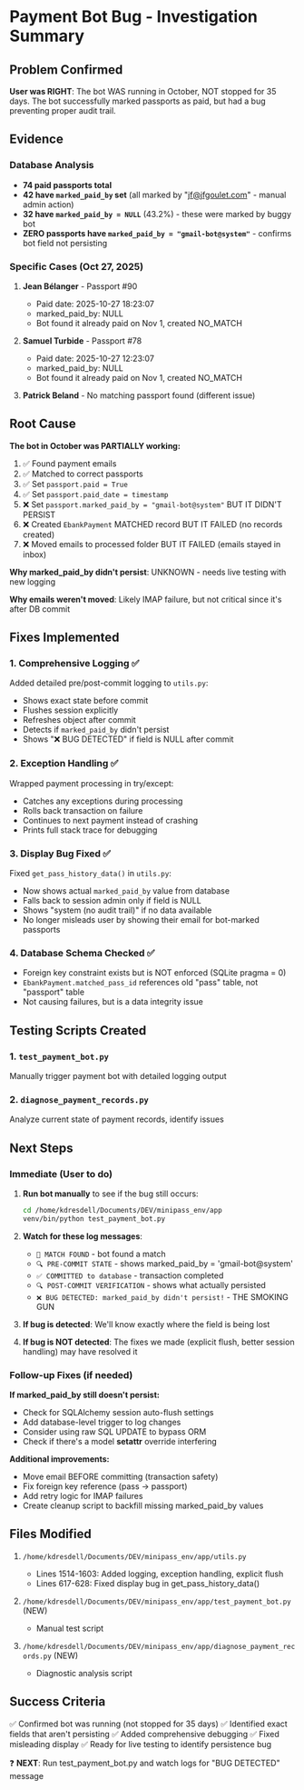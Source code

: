 # Payment Bot Bug - Investigation Summary

## Problem Confirmed

**User was RIGHT**: The bot WAS running in October, NOT stopped for 35 days. The bot successfully marked passports as paid, but had a bug preventing proper audit trail.

## Evidence

### Database Analysis
- **74 paid passports total**
- **42 have `marked_paid_by` set** (all marked by "jf@jfgoulet.com" - manual admin action)
- **32 have `marked_paid_by = NULL`** (43.2%) - these were marked by buggy bot
- **ZERO passports have `marked_paid_by = "gmail-bot@system"`** - confirms bot field not persisting

### Specific Cases (Oct 27, 2025)
1. **Jean Bélanger** - Passport #90
   - Paid date: 2025-10-27 18:23:07
   - marked_paid_by: NULL
   - Bot found it already paid on Nov 1, created NO_MATCH

2. **Samuel Turbide** - Passport #78
   - Paid date: 2025-10-27 12:23:07
   - marked_paid_by: NULL
   - Bot found it already paid on Nov 1, created NO_MATCH

3. **Patrick Beland** - No matching passport found (different issue)

## Root Cause

**The bot in October was PARTIALLY working:**
1. ✅ Found payment emails
2. ✅ Matched to correct passports
3. ✅ Set `passport.paid = True`
4. ✅ Set `passport.paid_date = timestamp`
5. ❌ Set `passport.marked_paid_by = "gmail-bot@system"` BUT IT DIDN'T PERSIST
6. ❌ Created `EbankPayment` MATCHED record BUT IT FAILED (no records created)
7. ❌ Moved emails to processed folder BUT IT FAILED (emails stayed in inbox)

**Why marked_paid_by didn't persist**: UNKNOWN - needs live testing with new logging

**Why emails weren't moved**: Likely IMAP failure, but not critical since it's after DB commit

## Fixes Implemented

### 1. Comprehensive Logging ✅
Added detailed pre/post-commit logging to `utils.py`:
- Shows exact state before commit
- Flushes session explicitly
- Refreshes object after commit
- Detects if `marked_paid_by` didn't persist
- Shows "❌ BUG DETECTED" if field is NULL after commit

### 2. Exception Handling ✅
Wrapped payment processing in try/except:
- Catches any exceptions during processing
- Rolls back transaction on failure
- Continues to next payment instead of crashing
- Prints full stack trace for debugging

### 3. Display Bug Fixed ✅
Fixed `get_pass_history_data()` in `utils.py`:
- Now shows actual `marked_paid_by` value from database
- Falls back to session admin only if field is NULL
- Shows "system (no audit trail)" if no data available
- No longer misleads user by showing their email for bot-marked passports

### 4. Database Schema Checked ✅
- Foreign key constraint exists but is NOT enforced (SQLite pragma = 0)
- `EbankPayment.matched_pass_id` references old "pass" table, not "passport" table
- Not causing failures, but is a data integrity issue

## Testing Scripts Created

### 1. `test_payment_bot.py`
Manually trigger payment bot with detailed logging output

### 2. `diagnose_payment_records.py`
Analyze current state of payment records, identify issues

## Next Steps

### Immediate (User to do)

1. **Run bot manually** to see if the bug still occurs:
   ```bash
   cd /home/kdresdell/Documents/DEV/minipass_env/app
   venv/bin/python test_payment_bot.py
   ```

2. **Watch for these log messages**:
   - `🎯 MATCH FOUND` - bot found a match
   - `🔍 PRE-COMMIT STATE` - shows marked_paid_by = 'gmail-bot@system'
   - `✅ COMMITTED to database` - transaction completed
   - `🔍 POST-COMMIT VERIFICATION` - shows what actually persisted
   - `❌ BUG DETECTED: marked_paid_by didn't persist!` - THE SMOKING GUN

3. **If bug is detected**: We'll know exactly where the field is being lost

4. **If bug is NOT detected**: The fixes we made (explicit flush, better session handling) may have resolved it

### Follow-up Fixes (if needed)

**If marked_paid_by still doesn't persist:**
- Check for SQLAlchemy session auto-flush settings
- Add database-level trigger to log changes
- Consider using raw SQL UPDATE to bypass ORM
- Check if there's a model __setattr__ override interfering

**Additional improvements:**
- Move email BEFORE committing (transaction safety)
- Fix foreign key reference (pass → passport)
- Add retry logic for IMAP failures
- Create cleanup script to backfill missing marked_paid_by values

## Files Modified

1. `/home/kdresdell/Documents/DEV/minipass_env/app/utils.py`
   - Lines 1514-1603: Added logging, exception handling, explicit flush
   - Lines 617-628: Fixed display bug in get_pass_history_data()

2. `/home/kdresdell/Documents/DEV/minipass_env/app/test_payment_bot.py` (NEW)
   - Manual test script

3. `/home/kdresdell/Documents/DEV/minipass_env/app/diagnose_payment_records.py` (NEW)
   - Diagnostic analysis script

## Success Criteria

✅ Confirmed bot was running (not stopped for 35 days)
✅ Identified exact fields that aren't persisting
✅ Added comprehensive debugging
✅ Fixed misleading display
✅ Ready for live testing to identify persistence bug

❓ **NEXT**: Run test_payment_bot.py and watch logs for "BUG DETECTED" message
